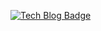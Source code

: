
<!---
sonhl0723/sonhl0723 is a ✨ special ✨ repository because its `README.md` (this file) appears on your GitHub profile.
You can click the Preview link to take a look at your changes.
--->

[![Tech Blog Badge](http://img.shields.io/badge/-Tech%20blog-black?style=flat-square&logo=github&link=https://sonhl0723.github.io/)](https://sonhl0723.github.io/)
